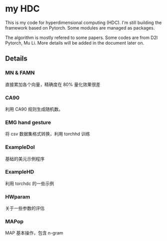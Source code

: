 # my HDC

This is my code for hyperdimensional computing (HDC). I'm still building the framework based on Pytorch. Some modules are managed as packages.

The algorithm is mostly refered to some papers.
Some codes are from D2l Pytorch, Mu Li.
More details will be added in the document later on.


## Details

### MN & FAMN

直接累加各个向量，精确度在 80%
量化效果很差


### CA90
利用 CA90 规则生成随机数。

### EMG hand gesture

将 csv 数据集格式转换，利用 torchhd 训练

### ExampleDol

基础的美元示例程序

### ExampleHD

利用 torchdc 的一些示例


### HWparam

关于一些参数的评估

### MAPop

MAP 基本操作，包含 n-gram 